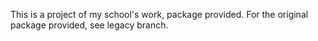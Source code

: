 This is a project of my school's work, package provided.
For the original package provided, see legacy branch.
